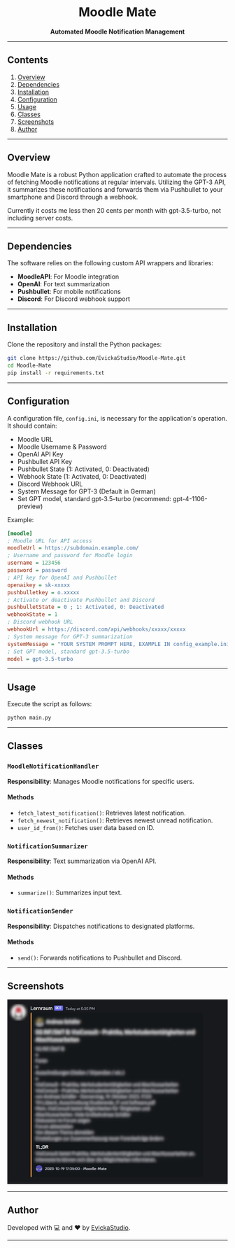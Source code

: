<h1 align="center">Moodle Mate</h1>
<p align="center">
    <strong>Automated Moodle Notification Management</strong>
</p>

---

## Contents
1. [Overview](#overview)
2. [Dependencies](#dependencies)
3. [Installation](#installation)
4. [Configuration](#configuration)
5. [Usage](#usage)
6. [Classes](#classes)
7. [Screenshots](#screenshots)
8. [Author](#author)

---

## <div id="overview">Overview</div>

Moodle Mate is a robust Python application crafted to automate the process of fetching Moodle notifications at regular intervals. Utilizing the GPT-3 API, it summarizes these notifications and forwards them via Pushbullet to your smartphone and Discord through a webhook. 

Currently it costs me less then 20 cents per month with gpt-3.5-turbo, not including server costs.

---

## <div id="dDerzeit kostet es mich mit gpt-3.5-turbo weniger als 20 Cent pro Monat, Serverkosten nicht inbegriffen.ependencies">Dependencies</div>

The software relies on the following custom API wrappers and libraries:

- **MoodleAPI**: For Moodle integration
- **OpenAI**: For text summarization
- **Pushbullet**: For mobile notifications
- **Discord**: For Discord webhook support

---

## <div id="installation">Installation</div>

Clone the repository and install the Python packages:

```bash
git clone https://github.com/EvickaStudio/Moodle-Mate.git
cd Moodle-Mate
pip install -r requirements.txt
```

---

## <div id="configuration">Configuration</div>

A configuration file, `config.ini`, is necessary for the application's operation. It should contain:

- Moodle URL
- Moodle Username & Password
- OpenAI API Key
- Pushbullet API Key
- Pushbullet State (1: Activated, 0: Deactivated)
- Webhook State (1: Activated, 0: Deactivated)
- Discord Webhook URL
- System Message for GPT-3 (Default in German)
- Set GPT model, standard gpt-3.5-turbo (recommend: gpt-4-1106-preview)

Example:

```ini
[moodle]
; Moodle URL for API access
moodleUrl = https://subdomain.example.com/
; Username and password for Moodle login
username = 123456
password = password
; API key for OpenAI and Pushbullet
openaikey = sk-xxxxx
pushbulletkey = o.xxxxx
; Activate or deactivate Pushbullet and Discord
pushbulletState = 0 ; 1: Activated, 0: Deactivated
webhookState = 1
; Discord webhook URL
webhookUrl = https://discord.com/api/webhooks/xxxxx/xxxxx
; System message for GPT-3 summarization
systemMessage = "YOUR SYSTEM PROMPT HERE, EXAMPLE IN config_example.ini"
; Set GPT model, standard gpt-3.5-turbo
model = gpt-3.5-turbo
```

---

## <div id="usage">Usage</div>

Execute the script as follows:

```bash
python main.py
```

---

## <div id="classes">Classes</div>

### `MoodleNotificationHandler`

**Responsibility**: Manages Moodle notifications for specific users.

#### Methods

- `fetch_latest_notification()`: Retrieves latest notification.
- `fetch_newest_notification()`: Retrieves newest unread notification.
- `user_id_from()`: Fetches user data based on ID.

### `NotificationSummarizer`

**Responsibility**: Text summarization via OpenAI API.

#### Methods

- `summarize()`: Summarizes input text.

### `NotificationSender`

**Responsibility**: Dispatches notifications to designated platforms.

#### Methods

- `send()`: Forwards notifications to Pushbullet and Discord.

---

## <div id="screenshots">Screenshots</div>

<img src="images/discord.jpg" alt="Discord Screenshot" width="600"/>

---

## <div id="author">Author</div>

Developed with 💻 and ❤️ by [EvickaStudio](https://github.com/EvickaStudio).

---